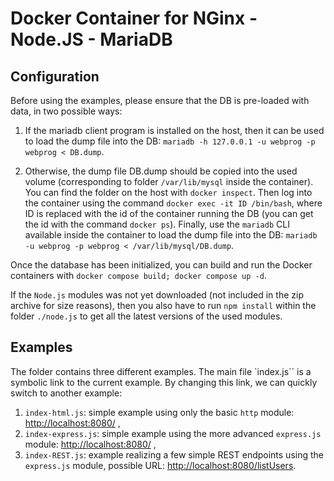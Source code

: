 # Docker Container for NGinx - Node.JS - MariaDB

## Configuration

Before using the examples, please ensure that the DB is pre-loaded with data, in two possible ways:

1. If the mariadb client program is installed on the host, then it can be used to load the dump file into the DB: `mariadb -h 127.0.0.1 -u webprog -p webprog < DB.dump`.

2. Otherwise, the dump file DB.dump should be copied into the used volume (corresponding to folder `/var/lib/mysql` inside the container). You can find the folder on the host with `docker inspect`. Then log into the container using the command `docker exec -it ID /bin/bash`, where ID is replaced with the id of the container running the DB (you can get the id with the command `docker ps`). Finally, use the `mariadb` CLI available inside the container to load the dump file into the DB: `mariadb -u webprog -p webprog < /var/lib/mysql/DB.dump`.

Once the database has been initialized, you can build and run the Docker containers with `docker compose build; docker compose up -d`.

If the `Node.js` modules was not yet downloaded (not included in the zip archive for size reasons), then you also have to run `npm install` within the folder `./node.js` to get all the latest versions of the used modules.

## Examples

The folder contains three different examples. The main file `index.js`` is a symbolic link to the current example. By changing this link, we can quickly switch to another example:

1. `index-html.js`: simple example using only the basic `http` module: <http://localhost:8080/> ,
2. `index-express.js`: simple example using the more advanced `express.js` module: <http://localhost:8080/> ,
3. `index-REST.js`: example realizing a few simple REST endpoints using the `express.js` module, possible URL: <http://localhost:8080/listUsers>.
